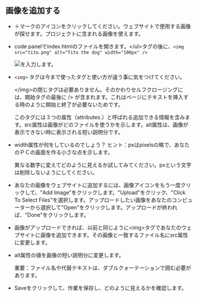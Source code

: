 ## 画像を追加する

- ＋マークのアイコンをクリックしてください。ウェブサイトで使用する画像が探せます。プロジェクトに含まれる画像を使えます。

- code panelでindex.htmlのファイルを開きます。&lt;/ul&gt;タグの後に、`<img src="tito.png" alt="Tito the dog" width="100px" />`

  ![](images/ImageTito2.png)を入力します。

- `<img>` タグは今まで使ったタグと使い方が違う事に気をつけてください。

  &lt;/img&gt;の閉じタグは必要ありません。そのかわりセルフクロージングには、開始タグの最後に /&gt; が含まれます。これはページにテキストを挿入する時のように開始と終了が必要ないためです。

  このタグには３つの属性（attributes.）と呼ばれる追加できる情報を含みます。src属性は画像がどのファイルを使うかを示します。alt属性は、画像が表示できない時に表示される短い説明分です。

- width属性が何をしているのでしょう？
  ヒント：pxはpixelsの略で、あなたのＰＣの画面を作る小さな点を示します。

  異なる数字に変えてどのように見えるか試してみてください。pxという文字は削除しないようにしてください。

- あなたの画像をウェブサイトに追加するには、画像アイコンをもう一度クリックして、"Add Image"をクリックします。"Upload"をクリック、"Click To Select Files"を選択します。アップロードしたい画像をあなたのコンピューターから選択して"Open"をクリックします。アップロードが終われば、"Done"をクリックします。

- 画像がアップロードできれば、以前と同じように&lt;img&gt;タグであなたのウェブサイトに画像を追加できます。その画像と一致するファイル名にsrc属性に変更します。

- alt属性の値を画像の短い説明分に変更します。

  重要：ファイル名や代替テキストは、ダブルクォーテーションで囲む必要があります。

- Saveをクリックして、作業を保存し、どのように見えるかを確認します。


